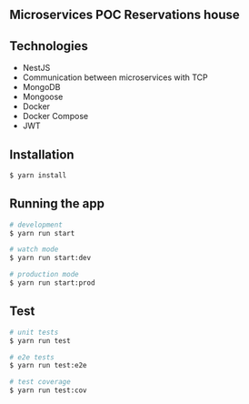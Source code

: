 ## Microservices POC Reservations house

## Technologies
- NestJS
- Communication between microservices with TCP
- MongoDB
- Mongoose
- Docker
- Docker Compose
- JWT


## Installation

```bash
$ yarn install
```

## Running the app

```bash
# development
$ yarn run start

# watch mode
$ yarn run start:dev

# production mode
$ yarn run start:prod
```

## Test

```bash
# unit tests
$ yarn run test

# e2e tests
$ yarn run test:e2e

# test coverage
$ yarn run test:cov
```
